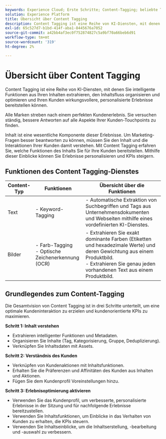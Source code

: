 ```yaml
---
keywords: Experience Cloud; Erste Schritte; Content-Tagging; beliebte Themen; Intelligent Services
solution: Experience Platform
title: Übersicht über Content Tagging
description: Content Tagging ist eine Reihe von KI-Diensten, mit denen Sie intelligente Funktionen aus Ihren Inhalten extrahieren, den Inhaltsfluss organisieren, optimieren und Ihren Kunden wirkungsvollere, personalisierte Erlebnisse bereitstellen können.
exl-id: 65c527d7-b1bd-414f-aba1-8445676a7052
source-git-commit: a42bb4af3ec0f752874827c5a9bf70a66beb6d91
workflow-type: tm+mt
source-wordcount: '319'
ht-degree: 2%

---
```


# Übersicht über Content Tagging

Content Tagging ist eine Reihe von KI-Diensten, mit denen Sie intelligente Funktionen aus Ihren Inhalten extrahieren, den Inhaltsfluss organisieren und optimieren und Ihren Kunden wirkungsvollere, personalisierte Erlebnisse bereitstellen können.

Alle Marken streben nach einem perfekten Kundenerlebnis. Sie versuchen ständig, bessere Antworten auf alle Aspekte Ihrer Kunden-Touchpoints zu finden.

Inhalt ist eine wesentliche Komponente dieser Erlebnisse. Um Marketing-Fragen besser beantworten zu können, müssen Sie den Inhalt und die Interaktionen Ihrer Kunden damit verstehen. Mit Content Tagging erfahren Sie, welche Funktionen des Inhalts Sie für Ihre Kunden bereitstellen. Mithilfe dieser Einblicke können Sie Erlebnisse personalisieren und KPIs steigern.

## Funktionen des Content Tagging-Dienstes

| Content-Typ | Funktionen | Übersicht über die Funktionen |
| --- | --- | --- |
| Text | - Keyword-Tagging <br> | - Automatische Extraktion von Suchbegriffen und Tags aus Unternehmensdokumenten und Webseiten mithilfe eines vordefinierten KI-Dienstes. <br> |
| Bilder | - Farb-Tagging <br> - Optische Zeichenerkennung (OCR) | - Extrahieren Sie exakt dominante Farben (Etiketten und hexadezimale Werte) und deren Gewichtung aus einem Produktbild. <br> - Extrahieren Sie genau jeden vorhandenen Text aus einem Produktbild. |

## Grundlegendes zum Content-Tagging

Die Gesamtvision von Content Tagging ist in drei Schritte unterteilt, um eine optimale Kundeninteraktion zu erzielen und kundenorientierte KPIs zu maximieren.

**Schritt 1: Inhalt verstehen**
- Extrahieren intelligenter Funktionen und Metadaten.
- Organisieren Sie Inhalte (Tag, Kategorisierung, Gruppe, Deduplizierung).
- Verknüpfen Sie Inhaltsdaten mit Assets.

**Schritt 2: Verständnis des Kunden**
- Verknüpfen von Kundenaktionen mit Inhaltsfunktionen.
- Erhalten Sie die Präferenzen und Affinitäten des Kunden aus Inhalten und Aktionen.
- Fügen Sie dem Kundenprofil Voreinstellungen hinzu.

**Schritt 3: Erlebnisoptimierung aktivieren**
- Verwenden Sie das Kundenprofil, um verbesserte, personalisierte Erlebnisse in der Sitzung und für nachfolgende Erlebnisse bereitzustellen.
- Verwenden Sie Inhaltsfunktionen, um Einblicke in das Verhalten von Kunden zu erhalten, die KPIs steuern.
- Verwenden Sie Inhaltseinblicke, um die Inhaltserstellung, -bearbeitung und -auswahl zu verbessern.
